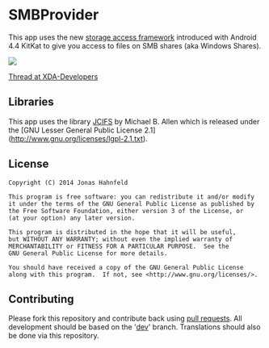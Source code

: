 SMBProvider
===========
This app uses the new [storage access framework](http://developer.android.com/about/versions/kitkat.html#44-storage-access) introduced with Android
 4.4 KitKat to give you access to files on SMB shares (aka Windows Shares).

<a href="https://play.google.com/store/apps/details?id=de.hahnjo.android.smbprovider" alt="Get it on Google Play">
	<img src="http://www.android.com/images/brand/get_it_on_play_logo_large.png" />
</a>

[Thread at XDA-Developers](https://forum.xda-developers.com/showthread.php?t=2622902)

Libraries
---------
This app uses the library [JCIFS](http://jcifs.samba.org/) by Michael B. Allen which is released under the [GNU Lesser General Public License 2.1]
(http://www.gnu.org/licenses/lgpl-2.1.txt).

License
-------

    Copyright (C) 2014 Jonas Hahnfeld

    This program is free software: you can redistribute it and/or modify
    it under the terms of the GNU General Public License as published by
    the Free Software Foundation, either version 3 of the License, or
    (at your option) any later version.

    This program is distributed in the hope that it will be useful,
    but WITHOUT ANY WARRANTY; without even the implied warranty of
    MERCHANTABILITY or FITNESS FOR A PARTICULAR PURPOSE.  See the
    GNU General Public License for more details.

    You should have received a copy of the GNU General Public License
    along with this program.  If not, see <http://www.gnu.org/licenses/>.

Contributing
------------
Please fork this repository and contribute back using [pull requests](https://github.com/hahnjo/SMBProvider/pulls). All development should be based
 on the '[dev](https://github.com/hahnjo/SMBProvider/tree/dev)' branch.
Translations should also be done via this repository.